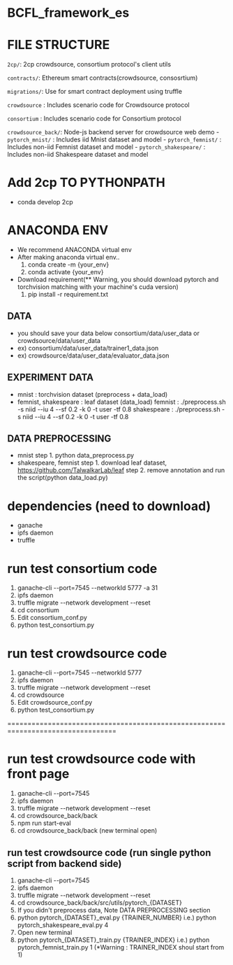 # BCFL_framework_es

# FILE STRUCTURE
`2cp/`: 2cp crowdsource, consortium protocol's client utils

`contracts/`: Ethereum smart contracts(crowdsource, consosrtium)

`migrations/`: Use for smart contract deployment using truffle

`crowdsource` : Includes scenario code for Crowdsource protocol

`consortium` : Includes scenario code for Consortium protocol

`crowdsource_back/`: Node-js backend server for crowdsource web demo
    - `pytorch_mnist/` : Includes iid Mnist dataset and model
    - `pytorch_femnist/` : Includes non-iid Femnist dataset and model
    - `pytorch_shakespeare/` : Includes non-iid Shakespeare dataset and model

# Add 2cp TO PYTHONPATH
- conda develop 2cp

# ANACONDA ENV
- We recommend ANACONDA virtual env
- After making anaconda virtual env..
    1. conda create -m {your_env}
    2. conda activate {your_env}
- Download requirement(** Warning, you should download pytorch and torchvision matching with your machine's cuda version)
    1. pip install -r requirement.txt

## DATA
- you should save your data below consortium/data/user_data or crowdsource/data/user_data
- ex) consortium/data/user_data/trainer1_data.json
- ex)  crowdsource/data/user_data/evaluator_data.json

## EXPERIMENT DATA
- mnist : torchvision dataset (preprocess + data_load)
- femnist, shakespeare : leaf dataset (data_load)
    femnist : ./preprocess.sh -s niid --iu 4 --sf 0.2  -k 0 -t user -tf 0.8
    shakespeare : ./preprocess.sh -s niid --iu 4 --sf 0.2 -k 0 -t user -tf 0.8

## DATA PREPROCESSING
- mnist
    step 1. python data_preprocess.py
- shakespeare, femnist 
    step 1. download leaf dataset, https://github.com/TalwalkarLab/leaf
    step 2. remove annotation and run the script(python data_load.py)

# dependencies (need to download)
- ganache
- ipfs daemon
- truffle




# run test consortium code
1. ganache-cli --port=7545 --networkId 5777 -a 31 
2. ipfs daemon
3. truffle migrate --network development --reset
4. cd consortium
5. Edit consortium_conf.py
6. python test_consortium.py

# run test crowdsource code
1. ganache-cli --port=7545 --networkId 5777
2. ipfs daemon
3. truffle migrate --network development --reset
4. cd crowdsource
5. Edit crowdsource_conf.py
6. python test_consortium.py


=================================================================================

# run test crowdsource code with front page
1. ganache-cli --port=7545
2. ipfs daemon
3. truffle migrate --network development --reset
4. cd crowdsource_back/back
5. npm run start-eval
6. cd crowdsource_back/back (new terminal open)

## run test crowdsource code (run single python script from backend side)
1. ganache-cli --port=7545
2. ipfs daemon
3. truffle migrate --network development --reset
4. cd crowdsource_back/back/src/utils/pytorch_{DATASET}
5. If you didn't preprocess data, Note DATA PREPROCESSING section
6. python pytorch_{DATASET}_eval.py {TRAINER_NUMBER}
        i.e.) python pytorch_shakespeare_eval.py 4
7. Open new terminal
8. python pytorch_{DATASET}_train.py {TRAINER_INDEX}
    i.e.) python pytorch_femnist_train.py 1 
        (*Warning : TRAINER_INDEX shoul start from 1)


